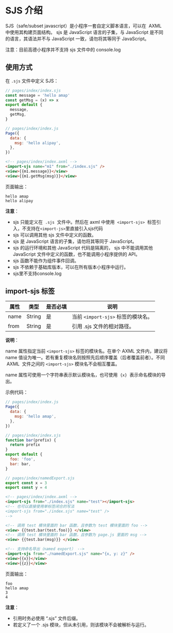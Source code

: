 # SJS 介绍

SJS（safe/subset javascript）是小程序一套自定义脚本语言，可以在  AXML  中使用其构建页面结构。
sjs 是 JavaScript 语言的子集，与 JavaScript 是不同的语言，其语法并不与 JavaScript 一致，请勿将其等同于 JavaScript。

注意：目前高德小程序并不支持 sjs 文件中的 console.log

## 使用方式

在 `.sjs` 文件中定义 SJS：

```javascript
// pages/index/index.sjs
const message = 'hello amap'
const getMsg = (x) => x
export default {
  message,
  getMsg,
}
```

```javascript
// pages/index/index.js
Page({
  data: {
    msg: 'hello alipay',
  },
})
```

```html
<!-- pages/index/index.axml -->
<import-sjs name="m1" from="./index.sjs" />
<view>{{m1.message}}</view>
<view>{{m1.getMsg(msg)}}</view>
```

页面输出：

```
hello amap
hello alipay
```

**注意**：

- sjs 只能定义在  `.sjs`  文件中。然后在 axml 中使用  `<import-sjs>`  标签引入，不支持在`<import-js>`里直接引入sjs代码
- sjs 可以调用其他 sjs 文件中定义的函数。
- sjs 是 JavaScript 语言的子集，请勿将其等同于 JavaScript。
- sjs 的运行环境和其他 JavaScript 代码是隔离的， sjs 中不能调用其他 JavaScript 文件中定义的函数，也不能调用小程序提供的 API。
- sjs 函数不能作为组件事件回调。
- sjs 不依赖于基础库版本，可以在所有版本小程序中运行。
- sjs里不支持console.log

## import-sjs 标签

| 属性 | 类型   | 是否必填 | 说明                               |
| ---- | ------ | -------- | ---------------------------------- |
| name | String | 是       | 当前 `<import-sjs>` 标签的模块名。 |
| from | String | 是       | 引用 .sjs 文件的相对路径。         |

**说明**：

name 属性指定当前 `<import-sjs>` 标签的模块名。在单个 AXML 文件内，建议将 name 值设为唯一。若有重复模块名则按照先后顺序覆盖（后者覆盖前者）。不同  AXML  文件之间的 `<import-sjs>` 模块名不会相互覆盖。

name 属性可使用一个字符串表示默认模块名，也可使用  `{x}`  表示命名模块的导出。

示例代码：

```javascript
// pages/index/index.js
Page({
  data: {
    msg: 'hello amap',
  },
})
```

```javascript
// pages/index/index.sjs
function bar(prefix) {
  return prefix
}
export default {
  foo: 'foo',
  bar: bar,
}
```

```javascript
// pages/index/namedExport.sjs
export const x = 3
export const y = 4
```

```html
<!-- pages/index/index.axml -->
<import-sjs from="./index.sjs" name="test"></import-sjs>
<!-- 也可以直接使用单标签闭合的写法
<import-sjs from="./index.sjs" name="test" />
-->

<!-- 调用 test 模块里面的 bar 函数，且参数为 test 模块里面的 foo -->
<view> {{test.bar(test.foo)}} </view>
<!-- 调用 test 模块里面的 bar 函数，且参数为 page.js 里面的 msg -->
<view> {{test.bar(msg)}} </view>

<!-- 支持命名导出（named export） -->
<import-sjs from="./namedExport.sjs" name="{x, y: z}" />
<view>{{x}}</view>
<view>{{z}}</view>
```

页面输出：

```
foo
hello amap
3
4
```

**注意**：

- 引用时务必使用 “.sjs” 文件后缀。
- 若定义了一个 .sjs 模块，但从未引用，则该模块不会被解析与运行。
